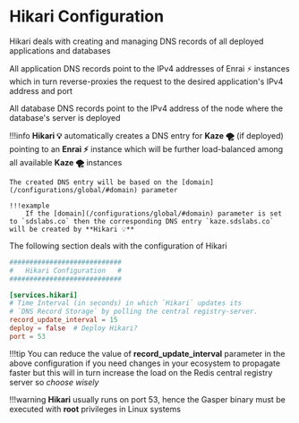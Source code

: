 # Hikari Configuration

Hikari deals with creating and managing DNS records of all deployed applications and databases

All application DNS records point to the IPv4 addresses of Enrai ⚡ instances which in turn reverse-proxies the request to the desired application's IPv4 address and port

All database DNS records point to the IPv4 address of the node where the database's server is deployed

!!!info
    **Hikari 💡** automatically creates a DNS entry for **Kaze 🌪** (if deployed) pointing to an **Enrai ⚡** instance which will be further load-balanced among all available **Kaze 🌪** instances

    The created DNS entry will be based on the [domain](/configurations/global/#domain) parameter

    !!!example
        If the [domain](/configurations/global/#domain) parameter is set to `sdslabs.co` then the corresponding DNS entry `kaze.sdslabs.co` will be created by **Hikari 💡**

The following section deals with the configuration of Hikari

```toml
############################
#   Hikari Configuration   #
############################

[services.hikari]
# Time Interval (in seconds) in which `Hikari` updates its
# `DNS Record Storage` by polling the central registry-server.
record_update_interval = 15
deploy = false  # Deploy Hikari?
port = 53
```

!!!tip
    You can reduce the value of **record_update_interval** parameter in the above configuration if you need changes in your ecosystem to propagate faster but this will in turn increase the load on the Redis central registry server so *choose wisely*

!!!warning
    **Hikari** usually runs on port 53, hence the Gasper binary must be executed with **root** privileges in Linux systems
